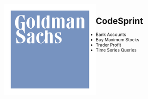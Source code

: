 <img align="left" alt="SVG" src="https://github.com/arishma108/GoldmanSachs/blob/main/goldman-sachs.svg?raw=true" width="300" height="300" />

# CodeSprint
- Bank Accounts
- Buy Maximum Stocks
- Trader Profit
- Time Series Queries
